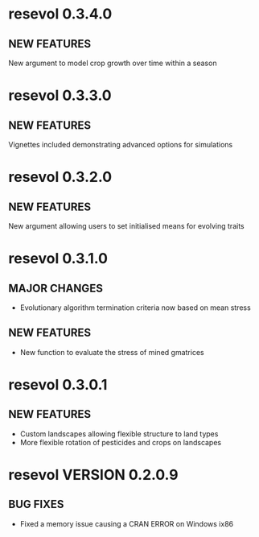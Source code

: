 # resevol 0.3.4.0

## NEW FEATURES

New argument to model crop growth over time within a season

# resevol 0.3.3.0

## NEW FEATURES

Vignettes included demonstrating advanced options for simulations

# resevol 0.3.2.0

## NEW FEATURES

New argument allowing users to set initialised means for evolving traits

# resevol 0.3.1.0

## MAJOR CHANGES

* Evolutionary algorithm termination criteria now based on mean stress

## NEW FEATURES

* New function to evaluate the stress of mined gmatrices

# resevol 0.3.0.1

## NEW FEATURES

* Custom landscapes allowing flexible structure to land types
* More flexible rotation of pesticides and crops on landscapes

# resevol VERSION 0.2.0.9

## BUG FIXES

* Fixed a memory issue causing a CRAN ERROR on Windows ix86 